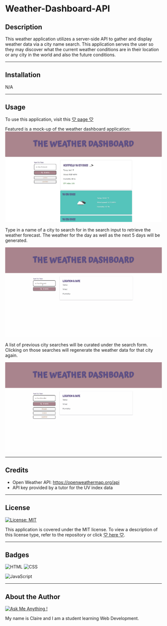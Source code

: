 # Weather-Dashboard-API

## Description
This weather application utilizes a server-side API to gather and display weather data via a city name search. This application serves the user so they may discover what the current weather conditions are in their location or any city in the world and also the future conditions. 

- - -
## Installation
N/A

- - -

## Usage

To use this application, visit this [♡ page ♡]()

Featured is a mock-up of the weather dashboard application:
![weather dashboard mock-up](./assets/images/weater-dashboard-mockup.jpg)

Type in a name of a city to search for in the search input to retrieve the weather forecast.
The weather for the day as well as the next 5 days will be generated.

![search a city](./assets/images/city-search-weather.gif)

A list of previous city searches will be curated under the search form. Clicking on those searches will regenerate the weather data for that city again.

![search history](./assets/images/city-hx-search.gif)

- - -

## Credits

- Open Weather API: https://openweathermap.org/api
- API key provided by a tutor for the UV index data

- - -

## License

[![License: MIT](https://img.shields.io/badge/License-MIT-yellow.svg)](https://opensource.org/licenses/MIT)

This application is covered under the MIT license.
To view a description of this license type, refer to the repository or click [♡ here ♡](https://opensource.org/licenses/MIT).

- - -

## Badges
![HTML](https://img.shields.io/badge/HTML-239120?style=for-the-badge&logo=html5&logoColor=white)
![CSS](https://img.shields.io/badge/CSS-239120?&style=for-the-badge&logo=css3&logoColor=white)

![JavaScript](https://img.shields.io/badge/javascript-%23323330.svg?style=for-the-badge&logo=javascript&logoColor=%23F7DF1E)

- - -
## About the Author

[![Ask Me Anything !](https://img.shields.io/badge/Ask%20me-anything-1abc9c.svg)](https://GitHub.com/Naereen/ama)

My name is Claire and I am a student learning Web Development.